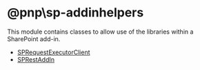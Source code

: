 # @pnp\sp-addinhelpers

This module contains classes to allow use of the libraries within a SharePoint add-in.

* [SPRequestExecutorClient](sprequestexecutorclient.md)
* [SPRestAddIn](sprestaddin.md)
